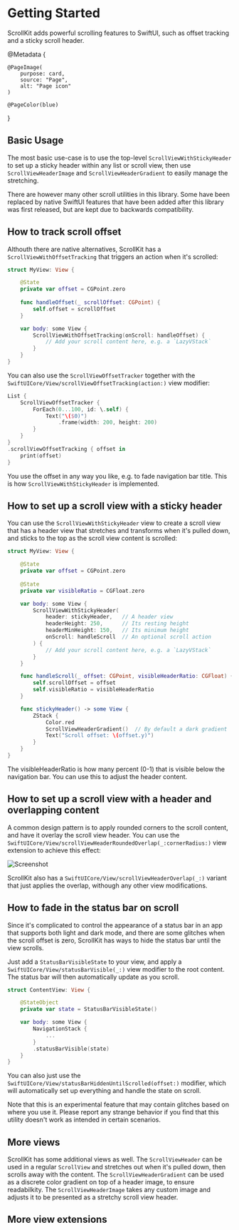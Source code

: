 # Getting Started

ScrollKit adds powerful scrolling features to SwiftUI, such as offset tracking and a sticky scroll header.

@Metadata {

    @PageImage(
        purpose: card,
        source: "Page",
        alt: "Page icon"
    )

    @PageColor(blue)
}


## Basic Usage

The most basic use-case is to use the top-level ``ScrollViewWithStickyHeader`` to set up a sticky header within any list or scroll view, then use ``ScrollViewHeaderImage`` and ``ScrollViewHeaderGradient`` to easily manage the stretching.

There are however many other scroll utilities in this library. Some have been replaced by native SwiftUI features that have been added after this library was first released, but are kept due to backwards compatibility. 



## How to track scroll offset

Althouth there are native alternatives, ScrollKit has a ``ScrollViewWithOffsetTracking`` that triggers an action when it's scrolled:

```swift
struct MyView: View {

    @State
    private var offset = CGPoint.zero
    
    func handleOffset(_ scrollOffset: CGPoint) {
        self.offset = scrollOffset
    }

    var body: some View {
        ScrollViewWithOffsetTracking(onScroll: handleOffset) {
            // Add your scroll content here, e.g. a `LazyVStack`
        }
    }
}
```

You can also use the ``ScrollViewOffsetTracker`` together with the ``SwiftUICore/View/scrollViewOffsetTracking(action:)`` view modifier:

```swift
List {
    ScrollViewOffsetTracker {
        ForEach(0...100, id: \.self) {
            Text("\($0)")
                .frame(width: 200, height: 200)
        }
    }
}
.scrollViewOffsetTracking { offset in
    print(offset)
}
```

You use the offset in any way you like, e.g. to fade navigation bar title. This is how ``ScrollViewWithStickyHeader`` is implemented.



## How to set up a scroll view with a sticky header

You can use the ``ScrollViewWithStickyHeader`` view to create a scroll view that has a header view that stretches and transforms when it's pulled down, and sticks to the top as the scroll view content is scrolled:

```swift
struct MyView: View {

    @State
    private var offset = CGPoint.zero
    
    @State
    private var visibleRatio = CGFloat.zero

    var body: some View {
        ScrollViewWithStickyHeader(
            header: stickyHeader,   // A header view
            headerHeight: 250,      // Its resting height
            headerMinHeight: 150,   // Its minimum height
            onScroll: handleScroll  // An optional scroll action
        ) {
            // Add your scroll content here, e.g. a `LazyVStack`
        }
    }

    func handleScroll(_ offset: CGPoint, visibleHeaderRatio: CGFloat) {
        self.scrollOffset = offset
        self.visibleRatio = visibleHeaderRatio
    }

    func stickyHeader() -> some View {
        ZStack {
            Color.red
            ScrollViewHeaderGradient()  // By default a dark gradient
            Text("Scroll offset: \(offset.y)")
        }
    }
}
```

The visibleHeaderRatio is how many percent (0-1) that is visible below the navigation bar. You can use this to adjust the header content.



## How to set up a scroll view with a header and overlapping content

A common design pattern is to apply rounded corners to the scroll content, and have it overlay the scroll view header. You can use the ``SwiftUICore/View/scrollViewHeaderRoundedOverlap(_:cornerRadius:)`` view extension to achieve this effect:

![Screenshot](Rounded-Corners)

ScrollKit also has a ``SwiftUICore/View/scrollViewHeaderOverlap(_:)`` variant that just applies the overlap, withough any other view modifications. 



## How to fade in the status bar on scroll

Since it's complicated to control the appearance of a status bar in an app that supports both light and dark mode, and there are some glitches when the scroll offset is zero, ScrollKit has ways to hide the status bar until the view scrolls.

Just add a ``StatusBarVisibleState`` to your view, and apply a ``SwiftUICore/View/statusBarVisible(_:)`` view modifier to the root content. The status bar will then automatically update as you scroll. 


```swift
struct ContentView: View {

    @StateObject
    private var state = StatusBarVisibleState()

    var body: some View {
        NavigationStack {
            ...
        }
        .statusBarVisible(state)
    }
}
```

You can also just use the ``SwiftUICore/View/statusBarHiddenUntilScrolled(offset:)`` modifier, which will automatically set up everything and handle the state on scroll.

Note that this is an experimental feature that may contain glitches based on where you use it. Please report any strange behavior if you find that this utility doesn't work as intended in certain scenarios.



## More views

ScrollKit has some additional views as well. The ``ScrollViewHeader`` can be used in a regular `ScrollView` and stretches out when it's pulled down, then scrolls away with the content. The ``ScrollViewHeaderGradient`` can be used as a discrete color gradient on top of a header image, to ensure readabilkity. The ``ScrollViewHeaderImage`` takes any custom image and adjusts it to be presented as a stretchy scroll view header.


## More view extensions


